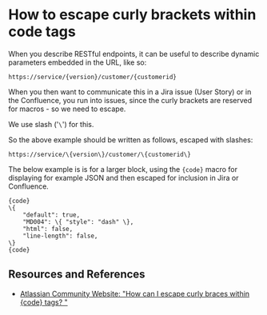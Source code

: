 # How to escape curly brackets within code tags

When you describe RESTful endpoints, it can be useful to describe dynamic parameters embedded in the URL, like so:

`https://service/{version}/customer/{customerid}`

When you then want to communicate this in a Jira issue (User Story) or in the Confluence, you run into issues, since the curly brackets are reserved for macros - so we need to escape.

We use slash ('`\`') for this.

So the above example should be written as follows, escaped with slashes:

`https://service/\{version\}/customer/\{customerid\}`

The below example is is for a larger block, using the `{code}` macro for displaying for example JSON and then escaped for inclusion in Jira or Confluence.

```
{code}
\{
    "default": true,
    "MD004": \{ "style": "dash" \},
    "html": false,
    "line-length": false,
\}
{code}
```

## Resources and References

- [Atlassian Community Website: "How can I escape curly braces within {code} tags? "](https://community.atlassian.com/t5/Confluence-questions/How-can-I-escape-curly-braces-within-code-tags/qaq-p/29147)
